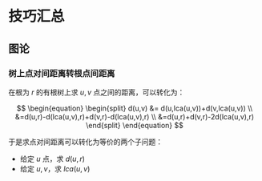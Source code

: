 # 技巧汇总

## 图论

### 树上点对间距离转根点间距离

在根为 $r$ 的有根树上求 $u,v$ 点之间的距离，可以转化为：

$$
\begin{equation}
\begin{split}
    d(u,v) &= d(u,lca(u,v))+d(v,lca(u,v)) \\
    &=d(u,r)-d(lca(u,v),r)+d(v,r)-d(lca(u,v),r) \\
    &=d(u,r)+d(v,r)-2d(lca(u,v),r)
\end{split}
\end{equation}
$$

于是求点对间距离可以转化为等价的两个子问题：

- 给定 $u$ 点，求 $d(u,r)$
- 给定 $u,v$，求 $lca(u,v)$

